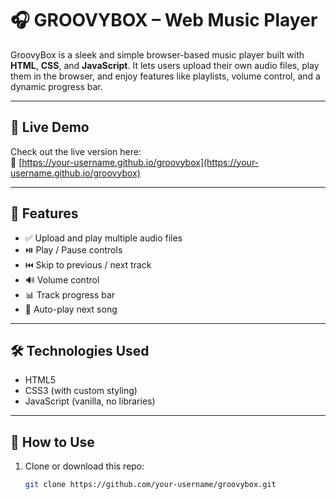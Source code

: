 # 🎧 GROOVYBOX – Web Music Player

GroovyBox is a sleek and simple browser-based music player built with **HTML**, **CSS**, and **JavaScript**. It lets users upload their own audio files, play them in the browser, and enjoy features like playlists, volume control, and a dynamic progress bar.

---

## 🚀 Live Demo

Check out the live version here:  
🔗 [https://your-username.github.io/groovybox](https://your-username.github.io/groovybox)

---

## 🎵 Features

- ✅ Upload and play multiple audio files
- ⏯️ Play / Pause controls
- ⏮️ Skip to previous / next track
- 🔊 Volume control
- 📊 Track progress bar
- 🔁 Auto-play next song

---

## 🛠️ Technologies Used

- HTML5
- CSS3 (with custom styling)
- JavaScript (vanilla, no libraries)

---

## 📂 How to Use

1. Clone or download this repo:
   ```bash
   git clone https://github.com/your-username/groovybox.git
